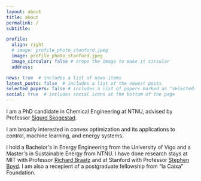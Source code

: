 ```yaml
---
layout: about
title: about
permalink: /
subtitle: 

profile:
  align: right
  # image: profile_photo_stanford.jpeg
  image: profile_photo_stanford.jpeg
  image_circular: false # crops the image to make it circular
  address: 

news: true  # includes a list of news items
latest_posts: false  # includes a list of the newest posts
selected_papers: false # includes a list of papers marked as "selected={true}"
social: true  # includes social icons at the bottom of the page
---
```


I am a PhD candidate in Chemical Engineering at NTNU, advised by Professor <a href="https://folk.ntnu.no/skoge/">Sigurd Skogestad</a>. 

I am broadly interested in convex optimization and its applications to control, machine learning, and energy systems. 

I hold a Bachelor's in Energy Engineering from the University of Vigo and a Master's in Sustainable Energy from NTNU. I have done research stays at MIT with Professor <a href="https://web.mit.edu/braatzgroup/index.html">Richard Braatz</a> and at Stanford with Professor <a href="https://web.stanford.edu/~boyd/">Stephen Boyd</a>. I am also a recepient of a postgraduate fellowship from “la Caixa” Foundation.
